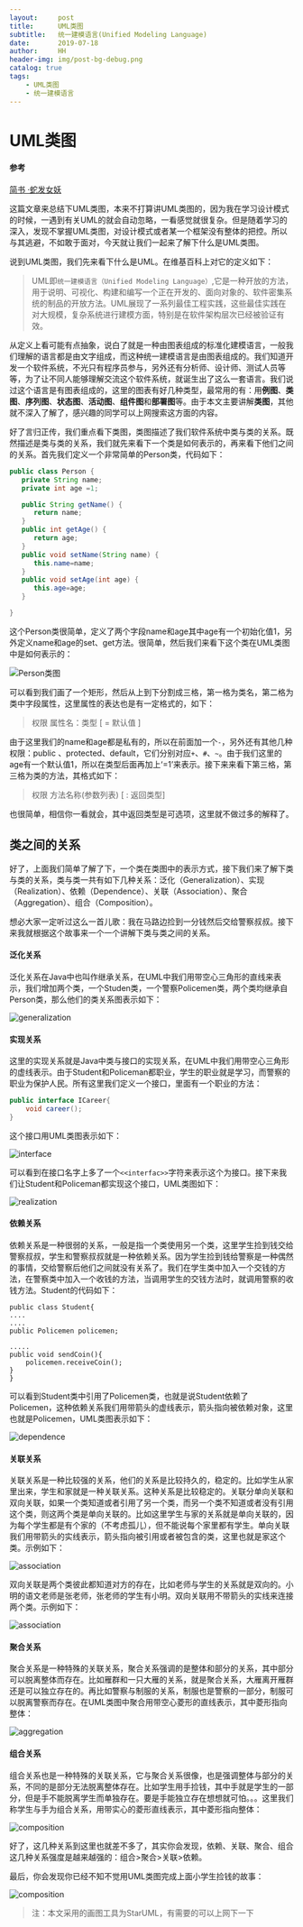 ```yaml
---
layout:     post
title:      UML类图
subtitle:   统一建模语言(Unified Modeling Language)
date:       2019-07-18
author:     HH
header-img: img/post-bg-debug.png
catalog: true
tags:
    - UML类图
    - 统一建模语言
---
```


# UML类图

#### 参考

[简书 ·蛇发女妖](https://www.jianshu.com/p/2828874af134)

这篇文章来总结下UML类图，本来不打算讲UML类图的，因为我在学习设计模式的时候，一遇到有关UML的就会自动忽略，一看感觉就很复杂。但是随着学习的深入，发现不掌握UML类图，对设计模式或者某一个框架没有整体的把控。所以与其逃避，不如敢于面对，今天就让我们一起来了解下什么是UML类图。

说到UML类图，我们先来看下什么是UML。在维基百科上对它的定义如下：

>UML即`统一建模语言（Unified Modeling Language）`,它是一种开放的方法，用于说明、可视化、构建和编写一个正在开发的、面向对象的、软件密集系统的制品的开放方法。UML展现了一系列最佳工程实践，这些最佳实践在对大规模，复杂系统进行建模方面，特别是在软件架构层次已经被验证有效。

从定义上看可能有点抽象，说白了就是一种由图表组成的标准化建模语言，一般我们理解的语言都是由文字组成，而这种统一建模语言是由图表组成的。我们知道开发一个软件系统，不光只有程序员参与，另外还有分析师、设计师、测试人员等等，为了让不同人能够理解交流这个软件系统，就诞生出了这么一套语言。我们说过这个语言是有图表组成的，这里的图表有好几种类型，最常用的有：用**例图**、**类图**、**序列图**、**状态图**、**活动图**、**组件图**和**部署图**等。由于本文主要讲解**类图**，其他就不深入了解了，感兴趣的同学可以上网搜索这方面的内容。

好了言归正传，我们重点看下类图，类图描述了我们软件系统中类与类的关系。既然描述是类与类的关系，我们就先来看下一个类是如何表示的，再来看下他们之间的关系。首先我们定义一个非常简单的Person类，代码如下：

```java
public class Person {
   private String name;
   private int age =1;

   public String getName() {
      return name;
   }
   public int getAge() {
      return age;
   }
   public void setName(String name) {
      this.name=name;
   }
   public void setAge(int age) {
      this.age=age;
   }

}
```

这个Person类很简单，定义了两个字段name和age其中age有一个初始化值1，另外定义name和age的set、get方法。很简单，然后我们来看下这个类在UML类图中是如何表示的：

![Person类图](http://lemonhh.com/img/2019-07-18/1.png)

可以看到我们画了一个矩形，然后从上到下分割成三格，第一格为类名，第二格为类中字段属性，这里属性的表达也是有一定格式的，如下：

> 权限  属性名：类型 [ = 默认值 ]

由于这里我们的name和age都是私有的，所以在前面加一个`-`，另外还有其他几种权限：public 、protected、default，它们分别对应`+`、`#`、`~`。由于我们这里的age有一个默认值1，所以在类型后面再加上‘=1’来表示。接下来来看下第三格，第三格为类的方法，其格式如下：


> 权限  方法名称(参数列表) [ : 返回类型]

也很简单，相信你一看就会，其中返回类型是可选项，这里就不做过多的解释了。

## 类之间的关系

好了，上面我们简单了解了下，一个类在类图中的表示方式，接下我们来了解下类与类的关系，类与类一共有如下几种关系：泛化（Generalization）、实现（Realization）、依赖（Dependence）、关联（Association）、聚合（Aggregation）、组合（Composition）。

想必大家一定听过这么一首儿歌：我在马路边捡到一分钱然后交给警察叔叔。接下来我就根据这个故事来一个一个讲解下类与类之间的关系。

#### 泛化关系

泛化关系在Java中也叫作继承关系，在UML中我们用带空心三角形的直线来表示，我们增加两个类，一个Studen类，一个警察Policemen类，两个类均继承自Person类，那么他们的类关系图表示如下：

![generalization](http://lemonhh.com/img/2019-07-18/2.png)

#### 实现关系

这里的实现关系就是Java中类与接口的实现关系，在UML中我们用带空心三角形的虚线表示。由于Student和Policeman都职业，学生的职业就是学习，而警察的职业为保护人民。所有这里我们定义一个接口，里面有一个职业的方法：

```java
public interface ICareer{
    void career();
}
```

这个接口用UML类图表示如下：

![interface](http://lemonhh.com/img/2019-07-18/3.png)

可以看到在接口名字上多了一个`<<interfac>>`字符来表示这个为接口。接下来我们让Student和Policeman都实现这个接口，UML类图如下：

![realization](http://lemonhh.com/img/2019-07-18/4.png)

#### 依赖关系

依赖关系是一种很弱的关系，一般是指一个类使用另一个类，这里学生捡到钱交给警察叔叔，学生和警察叔叔就是一种依赖关系。因为学生捡到钱给警察是一种偶然的事情，交给警察后他们之间就没有关系了。我们在学生类中加入一个交钱的方法，在警察类中加入一个收钱的方法，当调用学生的交钱方法时，就调用警察的收钱方法。Student的代码如下：

```
public class Student{
....
....
public Policemen policemen;

.....
public void sendCoin(){
    policemen.receiveCoin();
}
}
```

可以看到Student类中引用了Policemen类，也就是说Student依赖了Policemen，这种依赖关系我们用带箭头的虚线表示，箭头指向被依赖对象，这里也就是Policemen，UML类图表示如下：

![dependence](http://lemonhh.com/img/2019-07-18/5.png)

#### 关联关系

关联关系是一种比较强的关系，他们的关系是比较持久的，稳定的。比如学生从家里出来，学生和家就是一种关联关系。这种关系是比较稳定的。关联分单向关联和双向关联，如果一个类知道或者引用了另一个类，而另一个类不知道或者没有引用这个类，则这两个类是单向关联的。比如这里学生与家的关系就是单向关联的，因为每个学生都是有个家的（不考虑孤儿），但不能说每个家里都有学生。单向关联我们用带箭头的实线表示，箭头指向被引用或者被包含的类，这里也就是家这个类。示例如下：

![association](http://lemonhh.com/img/2019-07-18/6.png)

双向关联是两个类彼此都知道对方的存在，比如老师与学生的关系就是双向的。小明的语文老师是张老师，张老师的学生有小明。双向关联用不带箭头的实线来连接两个类。示例如下：

![association](http://lemonhh.com/img/2019-07-18/7.png)

#### 聚合关系

聚合关系是一种特殊的关联关系，聚合关系强调的是整体和部分的关系，其中部分可以脱离整体而存在。比如雁群和一只大雁的关系，就是聚合关系，大雁离开雁群还是可以独立存在的。再比如警察与制服的关系，制服也是警察的一部分，制服可以脱离警察而存在。在UML类图中聚合用带空心菱形的直线表示，其中菱形指向整体：

![aggregation](http://lemonhh.com/img/2019-07-18/8.png)

#### 组合关系

组合关系也是一种特殊的关联关系，它与聚合关系很像，也是强调整体与部分的关系，不同的是部分无法脱离整体存在。比如学生用手捡钱，其中手就是学生的一部分，但是手不能脱离学生而单独存在。要是手能独立存在想想就可怕。。。这里我们称学生与手为组合关系，用带实心的菱形直线表示，其中菱形指向整体：

![composition](http://lemonhh.com/img/2019-07-18/9.png)

好了，这几种关系到这里也就差不多了，其实你会发现，依赖、关联、聚合、组合这几种关系强度是越来越强的：组合>聚合>关联>依赖。

最后，你会发现你已经不知不觉用UML类图完成上面小学生捡钱的故事：

![composition](http://lemonhh.com/img/2019-07-18/10.png)

> 注：本文采用的画图工具为StarUML，有需要的可以上网下一下

